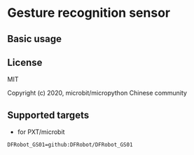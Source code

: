 # Gesture recognition sensor


## Basic usage

## License

MIT

Copyright (c) 2020, microbit/micropython Chinese community  

## Supported targets

* for PXT/microbit


```package
DFRobot_GS01=github:DFRobot/DFRobot_GS01
```